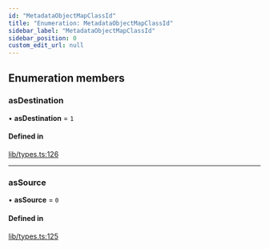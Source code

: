 ```yaml
---
id: "MetadataObjectMapClassId"
title: "Enumeration: MetadataObjectMapClassId"
sidebar_label: "MetadataObjectMapClassId"
sidebar_position: 0
custom_edit_url: null
---
```


## Enumeration members

### asDestination

• **asDestination** = `1`

#### Defined in

[lib/types.ts:126](https://github.com/nartc/mapper/blob/efc4cb9d/packages/core/src/lib/types.ts#L126)

___

### asSource

• **asSource** = `0`

#### Defined in

[lib/types.ts:125](https://github.com/nartc/mapper/blob/efc4cb9d/packages/core/src/lib/types.ts#L125)
